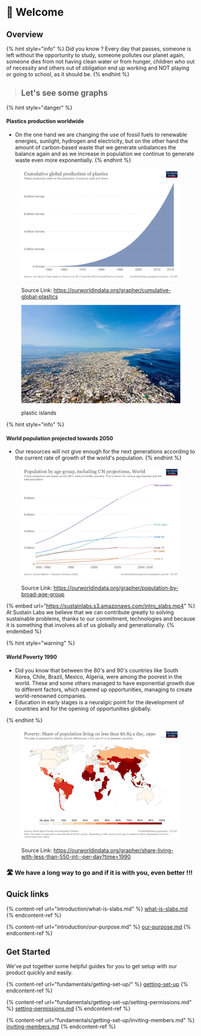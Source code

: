 # 👋 Welcome

## Overview

{% hint style="info" %}
Did you know ? Every day that passes, someone is left without the opportunity to study, someone pollutes our planet again, someone dies from not having clean water or from hunger, children who out of necessity and others out of obligation end up working and NOT playing or going to school, as it should be.
{% endhint %}

> ## Let's see some graphs

{% hint style="danger" %}
#### &#x20;Plastics production worldwide

* On the one hand we are changing the use of fossil fuels to renewable energies, sunlight, hydrogen and electricity, but on the other hand the amount of carbon-based waste that we generate unbalances the balance again and as we increase in population we continue to generate waste even more exponentially.
{% endhint %}

<figure><img src=".gitbook/assets/cumulative-global-plastics.png" alt=""><figcaption><p>Source Link: <a href="https://ourworldindata.org/grapher/cumulative-global-plastics">https://ourworldindata.org/grapher/cumulative-global-plastics</a></p></figcaption></figure>

<figure><img src=".gitbook/assets/GreatPacificGarbagePatch.jpg" alt=""><figcaption><p>plastic islands</p></figcaption></figure>

{% hint style="info" %}
#### World population projected towards 2050

* Our resources will not give enough for the next generations according to the current rate of growth of the world's population.
{% endhint %}

<figure><img src=".gitbook/assets/historic-and-un-pop-projections-by-age.png" alt=""><figcaption><p>Source Link: <a href="https://ourworldindata.org/grapher/population-by-broad-age-group">https://ourworldindata.org/grapher/population-by-broad-age-group</a></p></figcaption></figure>

{% embed url="https://sustainlabs.s3.amazonaws.com/intro_slabs.mp4" %}
At Sustain Labs we believe that we can contribute greatly to solving sustainable problems, thanks to our commitment, technologies and because it is something that involves all of us globally and generationally.
{% endembed %}

{% hint style="warning" %}
#### World Poverty 1990

* Did you know that between the 80's and 90's countries like South Korea, Chile, Brazil, Mexico, Algeria, were among the poorest in the world. These and some others managed to have exponential growth due to different factors, which opened up opportunities, managing to create world-renowned companies.
* Education in early stages is a neuralgic point for the development of countries and for the opening of opportunities globally.


{% endhint %}

<figure><img src=".gitbook/assets/share-living-with-less-than-550-int--per-day.png" alt=""><figcaption><p>Source Link: <a href="https://ourworldindata.org/grapher/share-living-with-less-than-550-int--per-day?time=1990">https://ourworldindata.org/grapher/share-living-with-less-than-550-int--per-day?time=1990</a></p></figcaption></figure>

### :motorway: We have a long way to go and if it is with you, even better !!!

## Quick links

{% content-ref url="introduction/what-is-slabs.md" %}
[what-is-slabs.md](introduction/what-is-slabs.md)
{% endcontent-ref %}

{% content-ref url="introduction/our-purpose.md" %}
[our-purpose.md](introduction/our-purpose.md)
{% endcontent-ref %}

## Get Started

We've put together some helpful guides for you to get setup with our product quickly and easily.

{% content-ref url="fundamentals/getting-set-up/" %}
[getting-set-up](fundamentals/getting-set-up/)
{% endcontent-ref %}

{% content-ref url="fundamentals/getting-set-up/setting-permissions.md" %}
[setting-permissions.md](fundamentals/getting-set-up/setting-permissions.md)
{% endcontent-ref %}

{% content-ref url="fundamentals/getting-set-up/inviting-members.md" %}
[inviting-members.md](fundamentals/getting-set-up/inviting-members.md)
{% endcontent-ref %}
